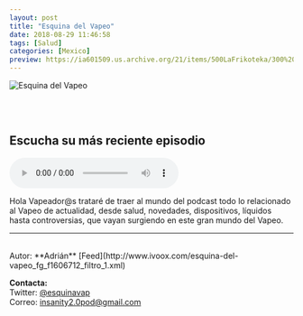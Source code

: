 ```yaml
---
layout: post
title: "Esquina del Vapeo"
date: 2018-08-29 11:46:58
tags: [Salud]
categories: [Mexico]
preview: https://ia601509.us.archive.org/21/items/500LaFrikoteka/300%20Esquina%20del%20vapeo.png
---
```


![Esquina del Vapeo](https://ia801509.us.archive.org/21/items/500LaFrikoteka/500%20Esquina%20del%20vapeo.png)

<br/>
<br/>

## Escucha su más reciente episodio

<!--reproductor-feed=http://www.ivoox.com/esquina-del-vapeo_fg_f1606712_filtro_1.xml-->
<!--reproductor-start-->
<audio id="audio" preload="auto" controls="" src="http://www.ivoox.com/sales-nicotina-vs-nicotina-base-tradicional-ventajas_mf_29586075_feed_1.mp3"></audio>
<!--reproductor-end-->

Hola Vapeador@s trataré de traer al mundo del podcast todo lo relacionado al Vapeo de actualidad, desde salud, novedades, dispositivos, líquidos hasta controversias, que vayan surgiendo en este gran mundo del Vapeo.

_ _ _

<br>
Autor: **Adrián**  
[Feed](http://www.ivoox.com/esquina-del-vapeo_fg_f1606712_filtro_1.xml)  


**Contacta:**  
Twitter: [@esquinavap](https://twitter.com/esquinavap)  
Correo: [insanity2.0pod@gmail.com](mailto:insanity2.0pod@gmail.com)  


